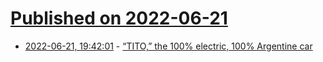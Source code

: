 # [Published on 2022-06-21](index.md)

* [2022-06-21, 19:42:01](https://news.ycombinator.com/item?id=31828230) - [“TITO,” the 100% electric, 100% Argentine car](https://argentinareports.com/meet-tito-the-100-electric-100-argentine-car/2938/)
